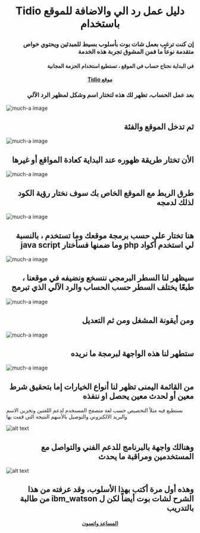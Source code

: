 # <p align="center"> Tidio دليل عمل رد الي والاضافة للموقع باستخدام </p>
### <div dir="rtl"> إن كنت ترغب بعمل شات بوت بأسلوب بسيط للمبدئين ويحتوي خواص متقدمة نوعاً ما فمن المشوق تجربة هذه الخدمة</div>

#### <div dir="rtl"> في البداية نحتاج حساب في الموقع ، تستطيع استخدام الحزمة المجانية </div>

#### <p align="center"> [Tidio موقع ](https://www.tidio.com/)</p>

### <div dir="rtl">بعد عمل الحساب، تظهر لك هذه لتختار اسم وشكل لمظهر الرد الآلي </div>


![much-a image](https://github.com/MohammadYAmmar/Build-and-integrate-Tidio-chat-bot-with-site/blob/master/Pictures%20of%20the%20steps/step%201%20Name%20and%20choose%20a%20theme%20for%20the%20bot.png) 

## <div dir="rtl">ثم تدخل الموقع والفئة</div>
![much-a image](https://github.com/MohammadYAmmar/Build-and-integrate-Tidio-chat-bot-with-site/blob/master/Pictures%20of%20the%20steps/step%202%20Choose%20the%20category%20to%20work.png) 

## <div dir="rtl">الأن تختار طريقة ظهوره عند البداية كعادة المواقع أو غيرها</div>
![much-a image](https://github.com/MohammadYAmmar/Build-and-integrate-Tidio-chat-bot-with-site/blob/master/Pictures%20of%20the%20steps/step%203%20How%20will%20it%20work%20to%20welcome%20and%20then%20ask%20him.png) 

## <div dir="rtl">طرق الربط مع الموقع الخاص بك سوف نختار رؤية الكود لذلك لدمجه</div>
![much-a image](https://github.com/MohammadYAmmar/Build-and-integrate-Tidio-chat-bot-with-site/blob/master/Pictures%20of%20the%20steps/step%204%20Connectivity%20methods.png) 

## <div dir="rtl">هنا تختار على حسب برمجة موقعك وما تستخدم ، بالنسبة لي استخدم أكواد php وما ضمنها فسأختار java script</div>

![much-a image](https://github.com/MohammadYAmmar/Build-and-integrate-Tidio-chat-bot-with-site/blob/master/Pictures%20of%20the%20steps/step%204%20-%201%20Software%20linking%20methods.png)

## <div dir="rtl">سيظهر لنا السطر البرمجي ننسخع ونضيفه في موقعنا ، طبعًا يختلف السطر حسب الحساب والرد الآلي الذي تبرمج</div>

![much-a image](https://github.com/MohammadYAmmar/Build-and-integrate-Tidio-chat-bot-with-site/blob/master/Pictures%20of%20the%20steps/step%204%20-%202%20It%20changes%20as%20the%20bot%20and%20account%20change.png) 

## <div dir="rtl">ومن أيقونة المشغل ومن ثم التعديل </div>

![much-a image](https://github.com/MohammadYAmmar/Build-and-integrate-Tidio-chat-bot-with-site/blob/master/Image%20showing%20the%20number%20of%20users%20and%20chat%20bots%20that%20you%20have%20to%20adjust.png) 

## <div dir="rtl"> ستطهر لنا هذه الواجهة لبرمجة ما نريده</div>

![much-a image](https://github.com/MohammadYAmmar/Build-and-integrate-Tidio-chat-bot-with-site/blob/master/Pictures%20of%20the%20steps/step%205%20custom.png) 


## <div dir="rtl"> من القائمة اليمنى تظهر لنا أنواع الخيارات إما بتحقيق شرط معين أو لحدث معين يحصل او ننفذه
نستطيع فيه مثلاً التخصيص حسب لغة متصفح المسنخدم لدعم اللغتين وتخزين الاسم والبريد الالكتروني والتوصيل بالأسهم
النتيجة التي قمت بها</div>

![alt text](https://github.com/MohammadYAmmar/Build-and-integrate-Tidio-chat-bot-with-site/blob/master/GIF%20Chat%20bot%20Arabic%20interface%20experience.gif "تجربة")


## <div dir="rtl"> وهنالك واجهة بالبرنامج للدعم الفني والتواصل مع المستخدمين ومراقبة ما يحدث</div>
![alt text](https://github.com/MohammadYAmmar/Build-and-integrate-Tidio-chat-bot-with-site/blob/master/GIF%20Chat%20bot%20Arabic%20interface%20experience%20with%20technical%20support.gif "المراقبة والدعم الفني")



## <div dir="rtl">وهذه أول مرة أكتب بهذا الأسلوب، وقد عرفته من هذا الشرح لشات بوت أيضاً لكن ل ibm_watson من طالبة بالتدريب  </div>
#### <p align="center"> [المساعد واتسون](https://github.com/shaimadotcom/ibm_watson_assistant/edit/master/ibmWatsonTutorial_arabic.md)</p>
